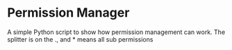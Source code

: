 # Permission Manager

A simple Python script to show how permission management can work. The splitter is on the ., and * means all sub permissions